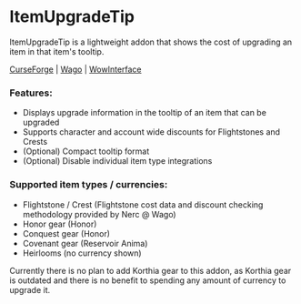 # ItemUpgradeTip

ItemUpgradeTip is a lightweight addon that shows the cost of upgrading an item in that item's tooltip.

[CurseForge](https://www.curseforge.com/wow/addons/itemupgradetip) | [Wago](https://addons.wago.io/addons/itemupgradetip) | [WowInterface](https://www.wowinterface.com/downloads/info26580-ItemUpgradeTip.html)

### Features:
- Displays upgrade information in the tooltip of an item that can be upgraded
- Supports character and account wide discounts for Flightstones and Crests
- (Optional) Compact tooltip format
- (Optional) Disable individual item type integrations
 
### Supported item types / currencies:
- Flightstone / Crest (Flightstone cost data and discount checking methodology provided by Nerc @ Wago)
- Honor gear (Honor)
- Conquest gear (Honor)
- Covenant gear (Reservoir Anima)
- Heirlooms (no currency shown)
 

Currently there is no plan to add Korthia gear to this addon, as Korthia gear is outdated and there is no benefit to spending any amount of currency to upgrade it.
